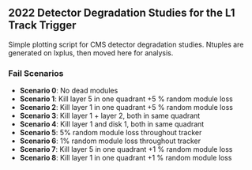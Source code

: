 ## 2022 Detector Degradation Studies for the L1 Track Trigger

Simple plotting script for CMS detector degradation studies. Ntuples are generated on lxplus, then moved here for analysis. 

### Fail Scenarios
- **Scenario 0**: No dead modules
- **Scenario 1**: Kill layer 5 in one quadrant +5 % random module loss
- **Scenario 2**: Kill layer 1 in one quadrant +5 % random module loss
- **Scenario 3**: Kill layer 1 + layer 2, both in same quadrant
- **Scenario 4**: Kill layer 1 and disk 1, both in same quadrant
- **Scenario 5**: 5% random module loss throughout tracker
- **Scenario 6**: 1% random module loss throughout tracker
- **Scenario 7**: Kill layer 5 in one quadrant +1 % random module loss
- **Scenario 8**: Kill layer 1 in one quadrant +1 % random module loss

